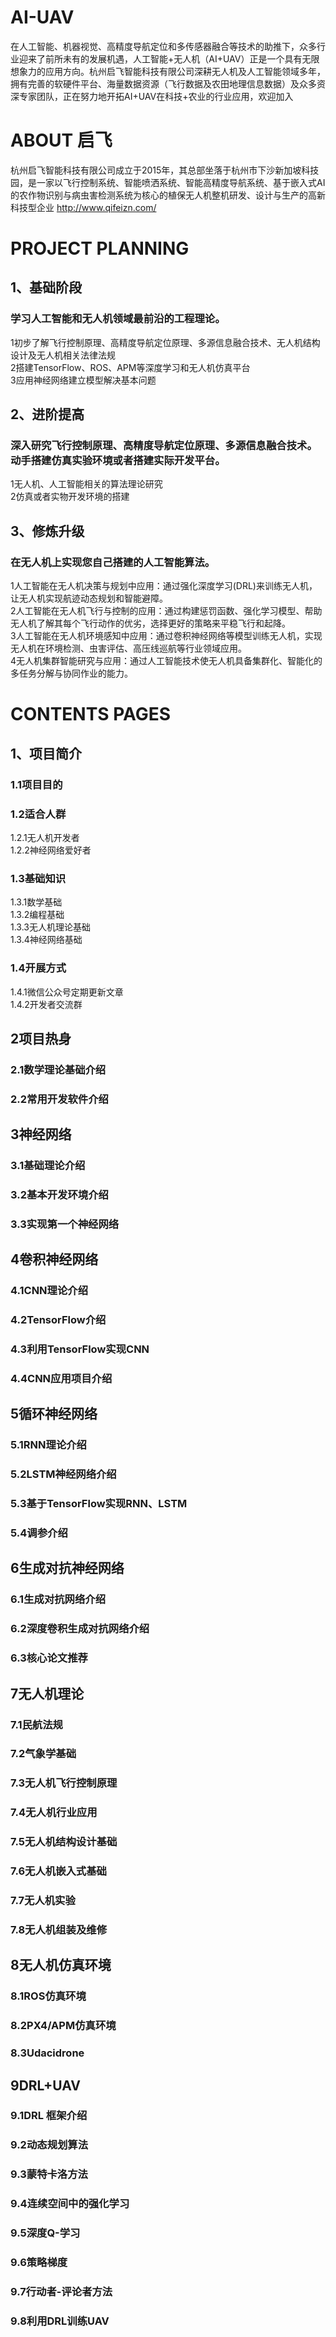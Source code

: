 # AI-UAV
在人工智能、机器视觉、高精度导航定位和多传感器融合等技术的助推下，众多行业迎来了前所未有的发展机遇，人工智能+无人机（AI+UAV）正是一个具有无限想象力的应用方向。杭州启飞智能科技有限公司深耕无人机及人工智能领域多年，拥有完善的软硬件平台、海量数据资源（飞行数据及农田地理信息数据）及众多资深专家团队，正在努力地开拓AI+UAV在科技+农业的行业应用，欢迎加入

# ABOUT 启飞
杭州启飞智能科技有限公司成立于2015年，其总部坐落于杭州市下沙新加坡科技园，是一家以飞行控制系统、智能喷洒系统、智能高精度导航系统、基于嵌入式AI的农作物识别与病虫害检测系统为核心的植保无人机整机研发、设计与生产的高新科技型企业
http://www.qifeizn.com/

# PROJECT PLANNING
## 1、基础阶段
### 学习人工智能和无人机领域最前沿的工程理论。
1初步了解飞行控制原理、高精度导航定位原理、多源信息融合技术、无人机结构设计及无人机相关法律法规  
2搭建TensorFlow、ROS、APM等深度学习和无人机仿真平台  
3应用神经网络建立模型解决基本问题  

## 2、进阶提高
### 深入研究飞行控制原理、高精度导航定位原理、多源信息融合技术。动手搭建仿真实验环境或者搭建实际开发平台。
1无人机、人工智能相关的算法理论研究  
2仿真或者实物开发环境的搭建  

## 3、修炼升级
### 在无人机上实现您自己搭建的人工智能算法。
1人工智能在无人机决策与规划中应用：通过强化深度学习(DRL)来训练无人机，让无人机实现航迹动态规划和智能避障。  
2人工智能在无人机飞行与控制的应用：通过构建惩罚函数、强化学习模型、帮助无人机了解其每个飞行动作的优劣，选择更好的策略来平稳飞行和起降。  
3人工智能在无人机环境感知中应用：通过卷积神经网络等模型训练无人机，实现无人机在环境检测、虫害评估、高压线巡航等行业领域应用。  
4无人机集群智能研究与应用：通过人工智能技术使无人机具备集群化、智能化的多任务分解与协同作业的能力。  

# CONTENTS PAGES
## 1、项目简介  
### 1.1项目目的  
### 1.2适合人群  
1.2.1无人机开发者  
1.2.2神经网络爱好者    
### 1.3基础知识  
1.3.1数学基础  
1.3.2编程基础  
1.3.3无人机理论基础  
1.3.4神经网络基础  
### 1.4开展方式  
1.4.1微信公众号定期更新文章  
1.4.2开发者交流群  
## 2项目热身  
### 2.1数学理论基础介绍  
### 2.2常用开发软件介绍  
## 3神经网络  
### 3.1基础理论介绍  
### 3.2基本开发环境介绍  
### 3.3实现第一个神经网络  
## 4卷积神经网络  
### 4.1CNN理论介绍  
### 4.2TensorFlow介绍  
### 4.3利用TensorFlow实现CNN  
### 4.4CNN应用项目介绍  
## 5循环神经网络  
### 5.1RNN理论介绍  
### 5.2LSTM神经网络介绍  
### 5.3基于TensorFlow实现RNN、LSTM  
### 5.4调参介绍  
## 6生成对抗神经网络  
### 6.1生成对抗网络介绍  
### 6.2深度卷积生成对抗网络介绍  
### 6.3核心论文推荐  
## 7无人机理论  
### 7.1民航法规  
### 7.2气象学基础  
### 7.3无人机飞行控制原理  
### 7.4无人机行业应用  
### 7.5无人机结构设计基础  
### 7.6无人机嵌入式基础  
### 7.7无人机实验  
### 7.8无人机组装及维修  
## 8无人机仿真环境  
### 8.1ROS仿真环境  
### 8.2PX4/APM仿真环境  
### 8.3Udacidrone  
## 9DRL+UAV  
### 9.1DRL 框架介绍  
### 9.2动态规划算法  
### 9.3蒙特卡洛方法  
### 9.4连续空间中的强化学习  
### 9.5深度Q-学习  
### 9.6策略梯度  
### 9.7行动者-评论者方法  
### 9.8利用DRL训练UAV  
